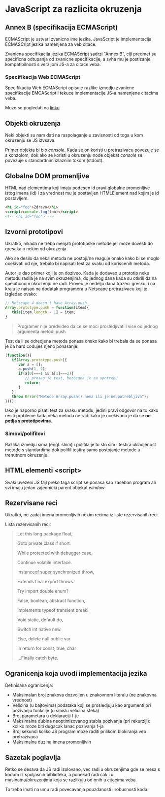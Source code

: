 # JavaScript za razlicita okruzenja

## Annex B (specifikacija ECMAScript)

ECMAScript je ustvari zvanicno ime jezika. JavaScript je implementacija ECMASCript jezika namenjena za veb citace.

Zvanicna specifikacija jezika ECMAScript sadrzi "Annex B", ciji predmet su specificna odtupanja od zvanicne specifikacije, a svha mu je postizanje kompatibilnosti s verzijom JS-a za citace veba.

### Specifikacija Web ECMAScript

Specifikacija Web ECMAScript opisuje razlike izmedju zvanicne specifikacije EMCAScript i tekuce implementacije JS-a namenjene citacima veba.

Moze se pogledati na [linku](https://tc39.es/ecma262/multipage/additional-ecmascript-features-for-web-browsers.html)

## Objekti okruzenja

Neki objekti su nam dati na raspolaganje u zavisnosti od toga u kom okruzenju se JS izvsava.

Primer objekta bi bio _console_. Kada se on koristi u pretrazivacu povezuje se s konzolom, dok ako se koristi u okruzenju node objekat _console_ se povezuje s standardnim izlaznim tokom (stdout).

## Globalne DOM promenljive

HTML nad elementima koji imaju podesen id pravi globalne promenljive istog imena (id) i za vrednost mu je postavljen HTMLElement nad kojim je id postavljem.

```html
<h1 id="foo">Zdravo</h1>
<script>console.log(foo)</script>
<!-- <h1 id="foo"> -->
```

## Izvorni prototipovi

Ukratko, nikada ne treba menjati prototipske metode jer moze dovesti do gresaka u nekim od okruzenja.

Ako se desilo da neka metoda ne postoji/ne reaguje onako kako bi se moglo ocekivati od nje, trebalo bi napisati test za svaku od koriscenih metoda.

Autor je dao primer koji je on doziveo. Kada je dodavao u prototip neku metodu radila je na svim okruzenjima, do jednog dana kada su otkrili da na specificnom okruzenju ne radi. Proveo je nedelju dana trazeci gresku, i na kraju je naisao na dodatak programera u Netscape pretrazivacu koji je izgledao ovako:

```js
// Netscape 4 doesn't have Array.push
Array.prototype.push = function(item){
   this[item.length - 1] = item;
}
```

>Programer nije predvideo da ce se moci prosledjivati i vise od jednog argumenta metodi push

Test da li se odredjena metoda ponasa onako kako bi trebala da se ponasa je da hard codujes njeno ponasanje:

```js
(function(){
   if(Array.prototype.push){
      var a = [];
      a.push(1, 2);
      if(a[0]===1 && a[1]===2){
         // prosao je test, bezbedna je za upotrebu
         return;
      }
   }
   throw Error("Metode Array.push() nema ili je neupotrebljiva");
})();
```

Iako je naporno pisati test za svaku metodu, jedini pravi odgovor na to kako resiti probleme kada neka metoda ne radi kako je ocekivano je da se **ne petlja s prototipovima**.

### Simovi/polifilovi

Razlika izmedju sima (engl. shim) i polifila je to sto sim i testira ukladjenost metode s standardima dok polifil testira samo postojanje metode u trenutnom okruzenju.

## HTML elementi <script\>

Svaki uvezeni JS fajl preko taga script se ponasa kao zaseban program ali svi imaju jedan zajednicki parent objekat _window_.

## Rezervisane reci

Ukratko, ne zadaj imena promenljivih nekim recima iz liste rezervisanih reci.

Lista rezervisanih reci:

>Let this long package float,
>
>Goto private class if short.
>
>While protected with debugger case,
>
>Continue volatile interface.
>
>Instanceof super synchronized throw,
>
>Extends final export throws.
>
>Try import double enum?
>
>False, boolean, abstract function,
>
>Implements typeof transient break!
>
>Void static, default do,
>
>Switch int native new.
>
>Else, delete null public var
>
>In return for const, true, char
>
>…Finally catch byte.

## Ogranicenja koja uvodi implementacija jezika

Definisana ogranicenja:

- Maksimalan broj znakova dozvoljen u znakovnom literalu (ne znakovna vrednost)
- Velicina (u bajtovima) podataka koji se prosledjuju kao argumenti pri pozivanju funkcije (u smislu velicina steka)
- Broj parametara u deklaraciji f-je
- Maksimalna dubina neoptimizovanog stabla pozivanja (pri rekurziji): koliko moze biti dugacak lanac pozivanja f-ja
- Broj sekundi koliko JS program moze raditi prilikom blokiranja veb pretrazivaca
- Maksimalna duzina imena promenljivih

## Sazetak poglavlja

Retko se desava da JS radi izolovano, vec radi u okruzenjima gde se mesa s kodom iz spoljasnih biblioteka, a ponekad radi cak i u masinama/okruzenjima koja se razlikuju od onih u citacima veba.

To treba imati na umu radi povecavanja pouzdanosti i robusnosti koda.
